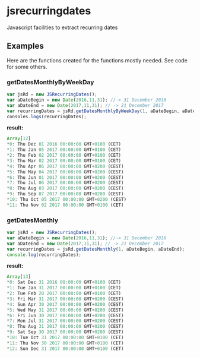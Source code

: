 # jsrecurringdates
Javascript facilities to extract recurring dates

## Examples
Here are the functions created for the functions mostly needed. See code for some others.

### getDatesMonthlyByWeekDay
```javascript
var jsRd = new JSRecurringDates();
var aDateBegin = new Date(2016,11,31); //-> 31 December 2016
var aDateEnd = new Date(2017,11,31); // -> 21 December 2017
var recurringDates = jsRd.getDatesMonthlyByWeekDay(1, aDateBegin, aDateEnd);
consoles.logs(recurringDates);
```
**result:**
```javascript
Array[12]
*0: Thu Dec 01 2016 00:00:00 GMT+0100 (CET)
*1: Thu Jan 05 2017 00:00:00 GMT+0100 (CET)
*2: Thu Feb 02 2017 00:00:00 GMT+0100 (CET)
*3: Thu Mar 02 2017 00:00:00 GMT+0100 (CET)
*4: Thu Apr 06 2017 00:00:00 GMT+0200 (CEST)
*5: Thu May 04 2017 00:00:00 GMT+0200 (CEST)
*6: Thu Jun 01 2017 00:00:00 GMT+0200 (CEST)
*7: Thu Jul 06 2017 00:00:00 GMT+0200 (CEST)
*8: Thu Aug 03 2017 00:00:00 GMT+0200 (CEST)
*9: Thu Sep 07 2017 00:00:00 GMT+0200 (CEST)
*10: Thu Oct 05 2017 00:00:00 GMT+0200 (CEST)
*11: Thu Nov 02 2017 00:00:00 GMT+0100 (CET)
```

### getDatesMonthly
```javascript
var jsRd = new JSRecurringDates();
var aDateBegin = new Date(2016,11,31); //-> 31 December 2016
var aDateEnd = new Date(2017,11,31); // -> 21 December 2017
var recurringDates = jsRd.getDatesMonthly(1, aDateBegin, aDateEnd);
console.log(recurringDates);
```

**result:**
```javascript
Array[13]
*0: Sat Dec 31 2016 00:00:00 GMT+0100 (CET)
*1: Tue Jan 31 2017 00:00:00 GMT+0100 (CET)
*2: Tue Feb 28 2017 00:00:00 GMT+0100 (CET)
*3: Fri Mar 31 2017 00:00:00 GMT+0200 (CEST)
*4: Sun Apr 30 2017 00:00:00 GMT+0200 (CEST)
*5: Wed May 31 2017 00:00:00 GMT+0200 (CEST)
*6: Fri Jun 30 2017 00:00:00 GMT+0200 (CEST)
*7: Mon Jul 31 2017 00:00:00 GMT+0200 (CEST)
*8: Thu Aug 31 2017 00:00:00 GMT+0200 (CEST)
*9: Sat Sep 30 2017 00:00:00 GMT+0200 (CEST)
*10: Tue Oct 31 2017 00:00:00 GMT+0100 (CET)
*11: Thu Nov 30 2017 00:00:00 GMT+0100 (CET)
*12: Sun Dec 31 2017 00:00:00 GMT+0100 (CET)
```
